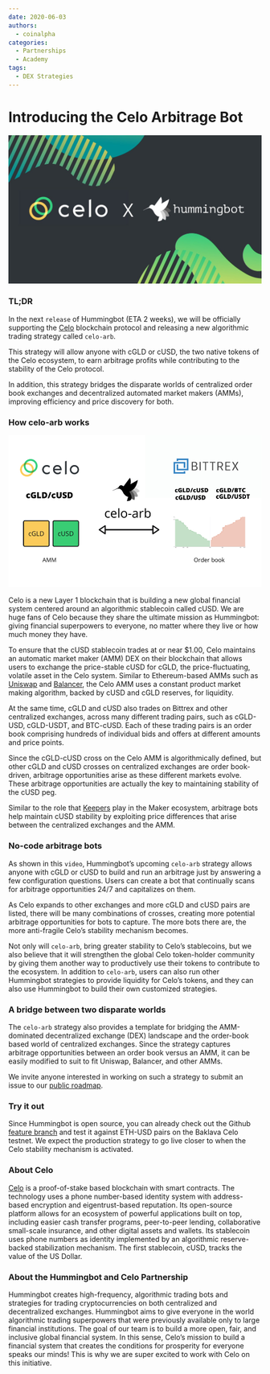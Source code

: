 ```yaml
---
date: 2020-06-03
authors:
  - coinalpha
categories:
  - Partnerships
  - Academy
tags:
  - DEX Strategies
---
```



# Introducing the Celo Arbitrage Bot

![cover](cover.jpg)


### TL;DR
In the next `release` of Hummingbot (ETA 2 weeks), we will be officially supporting the [Celo](https://celo.org/) blockchain protocol and releasing a new algorithmic trading strategy called `celo-arb`. 

This strategy will allow anyone with cGLD or cUSD, the two native tokens of the Celo ecosystem, to earn arbitrage profits while contributing to the stability of the Celo protocol. 

In addition, this strategy bridges the disparate worlds of centralized order book exchanges and decentralized automated market makers (AMMs), improving efficiency and price discovery for both.

<!-- more -->

### How celo-arb works

![](./celo-arb.png)

Celo is a new Layer 1 blockchain that is building a new global financial system centered around an algorithmic stablecoin called cUSD. We are huge fans of Celo because they share the ultimate mission as Hummingbot: giving financial superpowers to everyone, no matter where they live or how much money they have. 

To ensure that the cUSD stablecoin trades at or near $1.00, Celo maintains an automatic market maker (AMM) DEX on their blockchain that allows users to exchange the price-stable cUSD for cGLD, the price-fluctuating, volatile asset in the Celo system. Similar to Ethereum-based AMMs such as [Uniswap](https://uniswap.exchange/) and [Balancer](https://balancer.finance/), the Celo AMM uses a constant product market making algorithm, backed by cUSD and cGLD reserves, for liquidity.

At the same time, cGLD and cUSD also trades on Bittrex and other centralized exchanges, across many different trading pairs, such as cGLD-USD, cGLD-USDT, and BTC-cUSD. Each of these trading pairs is an order book comprising hundreds of individual bids and offers at different amounts and price points.

Since the cGLD-cUSD cross on the Celo AMM is algorithmically defined, but other cGLD and cUSD crosses on centralized exchanges are order book-driven, arbitrage opportunities arise as these different markets evolve. These arbitrage opportunities are actually the key to maintaining stability of the cUSD peg. 

Similar to the role that [Keepers](https://developer.makerdao.com/keepers/) play in the Maker ecosystem, arbitrage bots help maintain cUSD stability by exploiting price differences that arise between the centralized exchanges and the AMM.

### No-code arbitrage bots

As shown in this `video`, Hummingbot’s upcoming `celo-arb` strategy allows anyone with cGLD or cUSD to build and run an arbitrage just by answering a few configuration questions. Users can create a bot that continually scans for arbitrage opportunities 24/7 and capitalizes on them. 

As Celo expands to other exchanges and more cGLD and cUSD pairs are listed, there will be many combinations of crosses, creating more potential arbitrage opportunities for bots to capture. The more bots there are, the more anti-fragile Celo’s stability mechanism becomes.

Not only will `celo-arb`, bring greater stability to Celo’s stablecoins, but we also believe that it will strengthen the global Celo token-holder community by giving them another way to productively use their tokens to contribute to the ecosystem. In addition to `celo-arb`, users can also run other Hummingbot strategies to provide liquidity for Celo’s tokens, and they can also use Hummingbot to build their own customized strategies.

### A bridge between two disparate worlds

The `celo-arb` strategy also provides a template for bridging the AMM-dominated decentralized exchange (DEX) landscape and the order-book based world of centralized exchanges. Since the strategy captures arbitrage opportunities between an order book versus an AMM, it can be easily modified to suit to fit Uniswap, Balancer, and other AMMs. 

We invite anyone interested in working on such a strategy to submit an issue to our [public roadmap](https://github.com/orgs/hummingbot/projects/1).

### Try it out

Since Hummingbot is open source, you can already check out the Github [feature branch](https://github.com/hummingbot/hummingbot/tree/development) and test it against ETH-USD pairs on the Baklava Celo testnet. We expect the production strategy to go live closer to when the Celo stability mechanism is activated.

### About Celo

[Celo](https://celo.org/) is a proof-of-stake based blockchain with smart contracts. The technology uses a phone number-based identity system with address-based encryption and eigentrust-based reputation. Its open-source platform allows for an ecosystem of powerful applications built on top, including easier cash transfer programs, peer-to-peer lending, collaborative small-scale insurance, and other digital assets and wallets. Its stablecoin uses phone numbers as identity implemented by an algorithmic reserve-backed stabilization mechanism. The first stablecoin, cUSD, tracks the value of the US Dollar. 

### About the Hummingbot and Celo Partnership

Hummingbot creates high-frequency, algorithmic trading bots and strategies for trading cryptocurrencies on both centralized and decentralized exchanges. Hummingbot aims to give everyone in the world algorithmic trading superpowers that were previously available only to large financial institutions. The goal of our team is to build a more open, fair, and inclusive global financial system. In this sense, Celo’s mission to build a financial system that creates the conditions for prosperity for everyone speaks our minds! This is why we are super excited to work with Celo on this initiative. 
